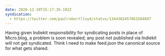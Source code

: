 ```yaml
---
date: 2020-12-30T15:17:39.192Z
syndication:
  - https://twitter.com/paulrobertlloyd/status/1344302457061584897
---
```

Having given Indiekit responsibility for syndicating posts in place of Micro.blog, a problem is soon revealed; any post not published via Indiekit will not get syndicated. Think I need to make feed.json the canonical source for what gets shared.
